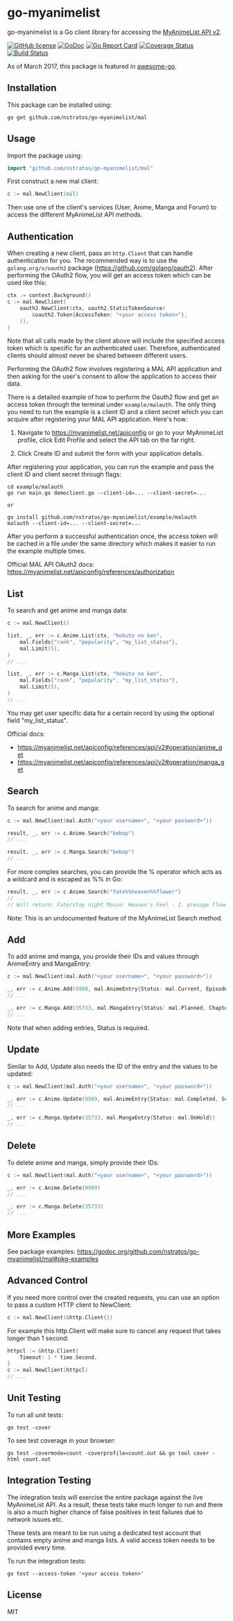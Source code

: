 # go-myanimelist

go-myanimelist is a Go client library for accessing the [MyAnimeList API v2](https://myanimelist.net/apiconfig/references/api/v2).

[![GitHub license](https://img.shields.io/badge/license-MIT-blue.svg)](LICENSE)
[![GoDoc](https://godoc.org/github.com/nstratos/go-myanimelist/mal?status.svg)](https://godoc.org/github.com/nstratos/go-myanimelist/mal)
[![Go Report Card](https://goreportcard.com/badge/github.com/nstratos/go-myanimelist)](https://goreportcard.com/report/github.com/nstratos/go-myanimelist)
[![Coverage Status](https://coveralls.io/repos/github/nstratos/go-myanimelist/badge.svg?branch=master)](https://coveralls.io/github/nstratos/go-myanimelist?branch=master)
[![Build Status](https://travis-ci.org/nstratos/go-myanimelist.svg?branch=master)](https://travis-ci.org/nstratos/go-myanimelist)

As of March 2017, this package is featured in
[awesome-go](https://github.com/avelino/awesome-go).

## Installation

This package can be installed using:

	go get github.com/nstratos/go-myanimelist/mal

## Usage

Import the package using:

```go
import "github.com/nstratos/go-myanimelist/mal"
```

First construct a new mal client:

```go
c := mal.NewClient(nil)
```

Then use one of the client's services (User, Anime, Manga and Forum) to access
the different MyAnimeList API methods.

## Authentication

When creating a new client, pass an `http.Client` that can handle authentication
for you. The recommended way is to use the `golang.org/x/oauth2` package
(https://github.com/golang/oauth2). After performing the OAuth2 flow, you will
get an access token which can be used like this:

```go
ctx := context.Background()
c := mal.NewClient(
	oauth2.NewClient(ctx, oauth2.StaticTokenSource(
		&oauth2.Token{AccessToken: "<your access token>"},
	)),
)
```

Note that all calls made by the client above will include the specified access
token which is specific for an authenticated user. Therefore, authenticated
clients should almost never be shared between different users.

Performing the OAuth2 flow involves registering a MAL API application and then
asking for the user's consent to allow the application to access their data.

There is a detailed example of how to perform the Oauth2 flow and get an access
token through the terminal under `example/malauth`. The only thing you need to run
the example is a client ID and a client secret which you can acquire after
registering your MAL API application. Here's how:

 1. Navigate to https://myanimelist.net/apiconfig or go to your MyAnimeList
    profile, click Edit Profile and select the API tab on the far right.

 2. Click Create ID and submit the form with your application details.

After registering your application, you can run the example and pass the client
ID and client secret through flags:

    cd example/malauth
	go run main.go democlient.go --client-id=... --client-secret=...

	or 

    go install github.com/nstratos/go-myanimelist/example/malauth
    malauth --client-id=... --client-secret=...

After you perform a successful authentication once, the access token will be
cached in a file under the same directory which makes it easier to run the
example multiple times.

Official MAL API OAuth2 docs:
https://myanimelist.net/apiconfig/references/authorization

## List

To search and get anime and manga data:

```go
c := mal.NewClient()

list, _, err := c.Anime.List(ctx, "hokuto no ken",
	mal.Fields{"rank", "popularity", "my_list_status"},
	mal.Limit(5),
)
// ...

list, _, err := c.Manga.List(ctx, "hokuto no ken",
	mal.Fields{"rank", "popularity", "my_list_status"},
	mal.Limit(5),
)
// ...
```

You may get user specific data for a certain record by using the optional field
"my_list_status".

Official docs:

- https://myanimelist.net/apiconfig/references/api/v2#operation/anime_get
- https://myanimelist.net/apiconfig/references/api/v2#operation/manga_get

## Search

To search for anime and manga:

```go
c := mal.NewClient(mal.Auth("<your username>", "<your password>"))

result, _, err := c.Anime.Search("bebop")
// ...

result, _, err := c.Manga.Search("bebop")
// ...
```

For more complex searches, you can provide the % operator which acts as a
wildcard and is escaped as %% in Go:

```go
result, _, err := c.Anime.Search("fate%%heaven%%flower")
// ...
// Will return: Fate/stay night Movie: Heaven's Feel - I. presage flower
```

Note: This is an undocumented feature of the MyAnimeList Search method.

## Add

To add anime and manga, you provide their IDs and values through AnimeEntry and
MangaEntry:

```go
c := mal.NewClient(mal.Auth("<your username>", "<your password>"))

_, err := c.Anime.Add(9989, mal.AnimeEntry{Status: mal.Current, Episode: 1})
// ...

_, err := c.Manga.Add(35733, mal.MangaEntry{Status: mal.Planned, Chapter: 1, Volume: 1})
// ...
```

Note that when adding entries, Status is required.

## Update

Similar to Add, Update also needs the ID of the entry and the values to be
updated:

```go
c := mal.NewClient(mal.Auth("<your username>", "<your password>"))

_, err := c.Anime.Update(9989, mal.AnimeEntry{Status: mal.Completed, Score: 9})
// ...

_, err := c.Manga.Update(35733, mal.MangaEntry{Status: mal.OnHold})
// ...
```

## Delete

To delete anime and manga, simply provide their IDs:

```go
c := mal.NewClient(mal.Auth("<your username>", "<your password>"))

_, err := c.Anime.Delete(9989)
// ...

_, err := c.Manga.Delete(35733)
// ...
```

## More Examples

See package examples:
https://godoc.org/github.com/nstratos/go-myanimelist/mal#pkg-examples

## Advanced Control

If you need more control over the created requests, you can use an option to
pass a custom HTTP client to NewClient:

```go
c := mal.NewClient(&http.Client{})
```

For example this http.Client will make sure to cancel any request that takes
longer than 1 second:

```go
httpcl := &http.Client{
	Timeout: 1 * time.Second,
}
c := mal.NewClient(httpcl)
// ...
```

## Unit Testing

To run all unit tests:

	go test -cover

To see test coverage in your browser:

	go test -covermode=count -coverprofile=count.out && go tool cover -html count.out

## Integration Testing

The integration tests will exercise the entire package against the live
MyAnimeList API. As a result, these tests take much longer to run and there is
also a much higher chance of false positives in test failures due to network
issues etc.

These tests are meant to be run using a dedicated test account that contains
empty anime and manga lists. A valid access token needs to be provided every
time.

To run the integration tests:

	go test --access-token '<your access token>'

## License

MIT
